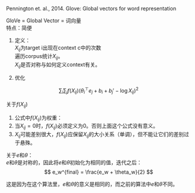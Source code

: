 Pennington et. al., 2014. Glove: Global vectors for word representation  

GloVe = Global Vector = 词向量   
特点：简便  

1. 定义：  
$X_{ij}$为target i出现在context c中的次数  
遍历corpus统计$X_{ij}$。  
$X_{ij}$是否对称与如何定义context有关。  

2. 优化  

$$
\sum_i\sum_j f(X_{ij})(\theta^\top_i e_j + b_i + b_j' - \log X_{ij})^2
$$

关于$f(X_{ij})$  
1. 公式中$f(X_{ij})$为权重：  
2. 当$X_{ij} = 0$时，$f(X_{ij})$必须定义为0。否则上面这个公式没有意义。  
3. $X_{ij}$可能差别很大，$f(X_{ij})$应保留$X_{ij}$的大小关系（单调），但不能让它们的差别过于悬殊。  

关于$e$和$\theta$：  
$e$和$\theta$是对称的，因此将$e$和$\theta$初始化为相同的值，迭代之后：  
$$
e_w^{final} = \frac{e_w + \theta_w}{2}
$$

这是因为在这个算法里，$e$和$\theta$的意义是相同的，而之前的算法中$e$和$\theta$不同。  